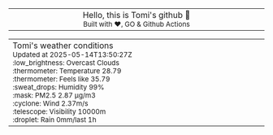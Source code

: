 
<div align="center">
<table>
<tbody>
<td align="center">
<img width="2000" height="0"><br>
Hello, this is Tomi's github 👋<br>
<sup>Built with ❤️, GO & Github Actions</sup><br>
<img width="2000" height="0">
</td>
</tbody>
</table>
</div>
<table>
<tbody>
<td align="left">
<img width="2000" height="0"><br>
Tomi's weather conditions<br>
<sup>Updated at 2025-05-14T13:50:27Z</sup><br>
<sup>:low_brightness: Overcast Clouds</sup><br>
<sup>:thermometer: Temperature 28.79 </sup><br>
<sup>:thermometer: Feels like 35.79</sup><br>
<sup>:sweat_drops: Humidity 99%</sup><br>
<sup>:mask: PM2.5 2.87 μg/m3</sup><br>
<sup>:cyclone: Wind 2.37m/s </sup><br>
<sup>:telescope: Visibility 10000m </sup><br>
<sup>:droplet: Rain 0mm/last 1h </sup><br>
<img width="2000" height="0">
</td>
<td align="left">
<img width="2000" height="0"><br>
<br>
<img width="2000" height="0">
</td>
</tbody>
</table>
</div>
    